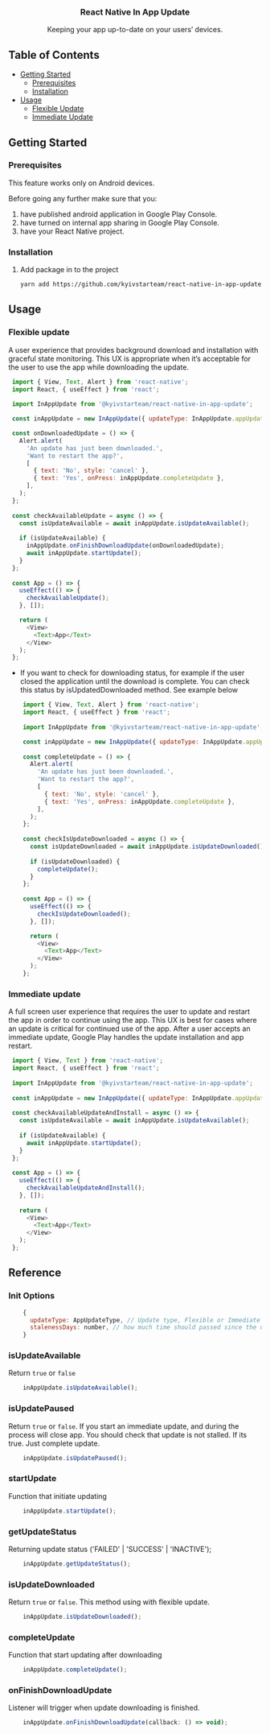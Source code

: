 <p align="center">
  <h3 align="center">React Native In App Update</h3>

  <p align="center">
    Keeping your app up-to-date on your users’ devices.
  </p>
</p>

## Table of Contents

* [Getting Started](#getting-started)
  * [Prerequisites](#prerequisites)
  * [Installation](#installation)
* [Usage](#usage)
    * [Flexible Update](#flexible-update)
    * [Immediate Update](#immediate-update)
  
## Getting Started 

### Prerequisites
This feature works only on Android devices.

Before going any further make sure that you:
1. have published android application in Google Play Console.
2. have turned on internal app sharing in Google Play Console.
3. have your React Native project.

### Installation

1.  Add package in to the project
    ```sh
    yarn add https://github.com/kyivstarteam/react-native-in-app-update.git
     ```

## Usage

### Flexible update
    
   A user experience that provides background download and installation with graceful state monitoring. 
   This UX is appropriate when it’s acceptable for the user to use the app while downloading the update.
   
   ```js
    import { View, Text, Alert } from 'react-native';
    import React, { useEffect } from 'react';
    
    import InAppUpdate from '@kyivstarteam/react-native-in-app-update';

    const inAppUpdate = new InAppUpdate({ updateType: InAppUpdate.appUpdateType.FLEXIBLE });
  
    const onDownloadedUpdate = () => {
      Alert.alert(
        'An update has just been downloaded.',
        'Want to restart the app?',
        [
          { text: 'No', style: 'cancel' },
          { text: 'Yes', onPress: inAppUpdate.completeUpdate },
        ],
      );
    };
    
    const checkAvailableUpdate = async () => {
      const isUpdateAvailable = await inAppUpdate.isUpdateAvailable();
    
      if (isUpdateAvailable) {
        inAppUpdate.onFinishDownloadUpdate(onDownloadedUpdate);
        await inAppUpdate.startUpdate();
      }
    };
    
    const App = () => {
      useEffect(() => {
        checkAvailableUpdate();
      }, []);

      return (
        <View>
          <Text>App</Text>
        </View>
      );
    };
   ``` 

* If you want to check for downloading status, for example if the user closed the application until the download is complete. You can check this status by isUpdatedDownloaded method. 
See example below

```js
    import { View, Text, Alert } from 'react-native';
    import React, { useEffect } from 'react';
    
    import InAppUpdate from '@kyivstarteam/react-native-in-app-update';

    const inAppUpdate = new InAppUpdate({ updateType: InAppUpdate.appUpdateType.FLEXIBLE });
  
    const completeUpdate = () => {
      Alert.alert(
        'An update has just been downloaded.',
        'Want to restart the app?',
        [
          { text: 'No', style: 'cancel' },
          { text: 'Yes', onPress: inAppUpdate.completeUpdate },
        ],
      );
    };
    
    const checkIsUpdateDownloaded = async () => {
      const isUpdateDownloaded = await inAppUpdate.isUpdateDownloaded();
    
      if (isUpdateDownloaded) {
        completeUpdate();
      }
    };
    
    const App = () => {
      useEffect(() => {
        checkIsUpdateDownloaded();
      }, []);

      return (
        <View>
          <Text>App</Text>
        </View>
      );
    };
   ``` 

### Immediate update

A full screen user experience that requires the user to update and restart the app in order to continue
using the app. This UX is best for cases where an update is critical for continued use of the app. 
After a user accepts an immediate update, Google Play handles the update installation and app restart.
   
   ```js
    import { View, Text } from 'react-native';
    import React, { useEffect } from 'react';
    
    import InAppUpdate from '@kyivstarteam/react-native-in-app-update';
    
    const inAppUpdate = new InAppUpdate({ updateType: InAppUpdate.appUpdateType.IMMEDIATE });
    
    const checkAvailableUpdateAndInstall = async () => {
      const isUpdateAvailable = await inAppUpdate.isUpdateAvailable();
    
      if (isUpdateAvailable) {
        await inAppUpdate.startUpdate();
      }
    };
    
    const App = () => {
      useEffect(() => {
        checkAvailableUpdateAndInstall();
      }, []);
    
      return (
        <View>
          <Text>App</Text>
        </View>
      );
    };
   ``` 

## Reference

### Init Options

```js
    { 
      updateType: AppUpdateType, // Update type, Flexible or Immediate
      stalenessDays: number, // how much time should passed since the update has released
    }
```

### isUpdateAvailable

Return `true` or `false`

```js
    inAppUpdate.isUpdateAvailable();
```

### isUpdatePaused

Return `true` or `false`. If you start an immediate update, and during the process will close app. 
You should check that update is not stalled. If its true. Just complete update.

```js
    inAppUpdate.isUpdatePaused();
```

### startUpdate

Function that initiate updating

```js
    inAppUpdate.startUpdate();
```

### getUpdateStatus

Returning update status ('FAILED' | 'SUCCESS' | 'INACTIVE');

```js
    inAppUpdate.getUpdateStatus();
```

### isUpdateDownloaded

Return `true` or `false`. This method using with flexible update.

```js
    inAppUpdate.isUpdateDownloaded();
```

### completeUpdate

Function that start updating after downloading

```js
    inAppUpdate.completeUpdate();
```

### onFinishDownloadUpdate

Listener will trigger when update downloading is finished.

```js
    inAppUpdate.onFinishDownloadUpdate(callback: () => void);
```
